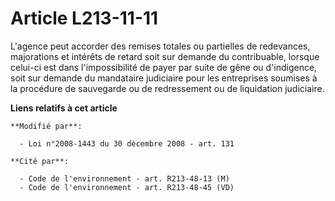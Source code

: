 # Article L213-11-11

L'agence peut accorder des remises totales ou partielles de redevances, majorations et intérêts de retard soit sur demande du
contribuable, lorsque celui-ci est dans l'impossibilité de payer par suite de gêne ou d'indigence, soit sur demande du
mandataire judiciaire pour les entreprises soumises à la procédure de  sauvegarde ou de redressement ou de liquidation
judiciaire.

**Liens relatifs à cet article**

	**Modifié par**:

	  - Loi n°2008-1443 du 30 décembre 2008 - art. 131

	**Cité par**:

	  - Code de l'environnement - art. R213-48-13 (M)
	  - Code de l'environnement - art. R213-48-45 (VD)
